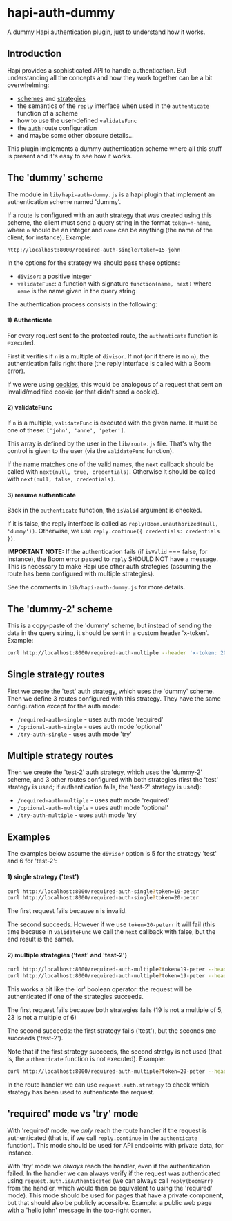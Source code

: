 # hapi-auth-dummy

A dummy Hapi authentication plugin, just to understand how it works.

## Introduction

Hapi provides a sophisticated API to handle authentication. But understanding all the concepts and how they work together can be a bit overwhelming: 
 - [schemes](http://hapijs.com/api#serverauthschemename-scheme) and [strategies](http://hapijs.com/api#serverauthstrategyname-scheme-mode-options)
 - the semantics of the `reply` interface when used in the `authenticate` function of a scheme
 - how to use the user-defined `validateFunc` 
 - the [`auth`](http://hapijs.com/api#route-options) route configuration
 - and maybe some other obscure details...
 
This plugin implements a dummy authentication scheme where all this stuff is present and it's easy to see how it works.

## The 'dummy' scheme

The module in `lib/hapi-auth-dummy.js` is a hapi plugin that implement an authentication scheme named 'dummy'.

If a route is configured with an auth strategy that was created using this scheme, the client must send a query string in the format `token=n-name`, where `n` should be an integer and `name` can be anything (the name of the client, for instance). Example:
```
http://localhost:8000/required-auth-single?token=15-john
```

In the options for the strategy we should pass these options:
- `divisor`: a positive integer
- `validateFunc`: a function with signature `function(name, next)` where  `name` is the name given in the query string

The authentication process consists in the following: 

#### 1) Authenticate

For every request sent to the protected route, the `authenticate` function is executed. 

First it verifies if `n` is a multiple of `divisor`. If not (or if there is no `n`), the authentication fails right there (the reply interface is called with a Boom error).

If we were using [cookies](https://github.com/hapijs/hapi-auth-cookie), this would be analogous of a request that sent an invalid/modified cookie (or that didn't send a cookie).

#### 2) validateFunc

If `n` is a multiple, `validateFunc` is executed with the given name. It must be one of these: `['john', 'anne', 'peter']`. 

This array is defined by the user in the `lib/route.js` file. That's why the control is given to the user (via the `validateFunc` function).

If the name matches one of the valid names, the `next` callback should be called with `next(null, true, credentials)`. Otherwise it should be called with `next(null, false, credentials)`.

#### 3) resume authenticate

Back in the  `authenticate` function, the `isValid` argument is checked. 

If it is false, the reply interface is called as `reply(Boom.unauthorized(null, 'dummy'))`. Otherwise, we use `reply.continue({ credentials: credentials })`.

**IMPORTANT NOTE:** If the authentication fails (if `isValid` === false, for instance), the Boom error passed to `reply` SHOULD NOT have a message. This is necessary to make Hapi use other auth strategies (assuming the route has been configured with multiple strategies).

See the comments in `lib/hapi-auth-dummy.js` for more details.

## The 'dummy-2' scheme

This is a copy-paste of the 'dummy' scheme, but instead of sending the data in the query string, it should be sent in a custom header 'x-token'. Example:
```bash
curl http://localhost:8000/required-auth-multiple --header 'x-token: 20-peter'
```


## Single strategy routes

First we create the 'test' auth strategy, which uses the 'dummy' scheme. Then we define 3 routes configured with this strategy. They have the same configuration except for the auth mode:
- `/required-auth-single` - uses auth mode 'required'
- `/optional-auth-single` - uses auth mode 'optional'
- `/try-auth-single` - uses auth mode 'try'

## Multiple strategy routes

Then we create the 'test-2' auth strategy, which uses the 'dummy-2' scheme, and 3 other routes configured with both strategies (first the 'test' strategy is used; if authentication fails, the 'test-2' strategy is used):
- `/required-auth-multiple` - uses auth mode 'required'
- `/optional-auth-multiple` - uses auth mode 'optional'
- `/try-auth-multiple` - uses auth mode 'try'


## Examples

The examples below assume the `divisor` option is 5 for the strategy 'test' and 6 for 'test-2':

#### 1) single strategy ('test')
```bash
curl http://localhost:8000/required-auth-single?token=19-peter
curl http://localhost:8000/required-auth-single?token=20-peter
```

The first request fails because `n` is invalid. 

The second succeeds. However if we use `token=20-peterr` it will fail (this time because in `validateFunc` we call the `next` callback with false, but the end result is the same).

####  2) multiple strategies ('test' and 'test-2')
```bash
curl http://localhost:8000/required-auth-multiple?token=19-peter --header 'x-token: 23-peter'
curl http://localhost:8000/required-auth-multiple?token=19-peter --header 'x-token: 24-peter'
```

This works a bit like the 'or' boolean operator: the request will be authenticated if one of the strategies succeeds.

The first request fails because both strategies fails (19 is not a multiple of 5, 23 is not a multiple of 6)

The second succeeds: the first strategy fails ('test'), but the seconds one succeeds ('test-2').

Note that if the first strategy succeeds, the second stratgy is not used (that is, the `authenticate` function is not executed). Example:
```bash
curl http://localhost:8000/required-auth-multiple?token=20-peter --header 'x-token: 24-peter'
```
In the route handler we can use `request.auth.strategy` to check which strategy has been used to authenticate the request.

## 'required' mode vs 'try' mode 

With 'required' mode, we *only* reach the route handler if the request is authenticated (that is, if we call `reply.continue` in the `authenticate` function). 
This mode should be used for API endpoints with private data, for instance.

With 'try' mode we *always* reach the handler, even if the authentication failed. In the handler we can always verify if the request was authenticated using `request.auth.isAuthenticated` (we can always call `reply(boomErr)` from the handler, which would then be equivalent to using the 'required' mode).
This mode should be used for pages that have a private component, but that 
should also be publicly accessible. Example: a public web page with a 'hello john' message in the top-right corner.


